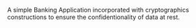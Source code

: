 A simple Banking Application incorporated with cryptographics constructions to ensure the confidentionality of data at rest.